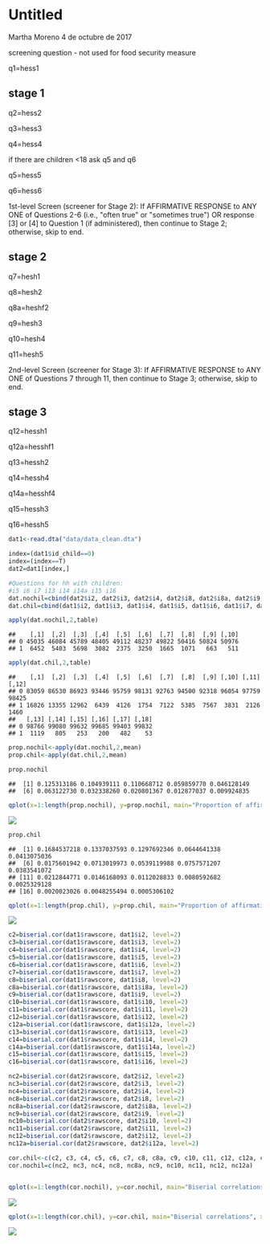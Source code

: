 Untitled
================
Martha Moreno
4 de octubre de 2017

screening question - not used for food security measure

q1=hess1

stage 1
-------

q2=hess2

q3=hess3

q4=hess4

if there are children &lt;18 ask q5 and q6

q5=hess5

q6=hess6

1st-level Screen (screener for Stage 2): If AFFIRMATIVE RESPONSE to ANY ONE of Questions 2-6 (i.e., "often true" or "sometimes true") OR response \[3\] or \[4\] to Question 1 (if administered), then continue to Stage 2; otherwise, skip to end.

stage 2
-------

q7=hesh1

q8=hesh2

q8a=heshf2

q9=hesh3

q10=hesh4

q11=hesh5

2nd-level Screen (screener for Stage 3): If AFFIRMATIVE RESPONSE to ANY ONE of Questions 7 through 11, then continue to Stage 3; otherwise, skip to end.

stage 3
-------

q12=hessh1

q12a=hesshf1

q13=hessh2

q14=hessh4

q14a=hesshf4

q15=hessh3

q16=hessh5

``` r
dat1<-read.dta("data/data_clean.dta")

index=(dat1$id_child==0)
index=(index==T)
dat2=dat1[index,]

#Questions for hh with children:
#i5 i6 i7 i13 i14 i14a i15 i16
dat.nochil=cbind(dat2$i2, dat2$i3, dat2$i4, dat2$i8, dat2$i8a, dat2$i9, dat2$i10, dat2$i11, dat2$i12, dat2$i12a)
dat.chil=cbind(dat1$i2, dat1$i3, dat1$i4, dat1$i5, dat1$i6, dat1$i7, dat1$i8, dat1$i8a, dat1$i9, dat1$i10, dat1$i11, dat1$i12, dat1$i12a, dat1$i13, dat1$i14, dat1$i14a, dat1$i15, dat1$i16)

apply(dat.nochil,2,table)
```

    ##    [,1]  [,2]  [,3]  [,4]  [,5]  [,6]  [,7]  [,8]  [,9] [,10]
    ## 0 45035 46084 45789 48405 49112 48237 49822 50416 50824 50976
    ## 1  6452  5403  5698  3082  2375  3250  1665  1071   663   511

``` r
apply(dat.chil,2,table)
```

    ##    [,1]  [,2]  [,3]  [,4]  [,5]  [,6]  [,7]  [,8]  [,9] [,10] [,11] [,12]
    ## 0 83059 86530 86923 93446 95759 98131 92763 94500 92318 96054 97759 98425
    ## 1 16826 13355 12962  6439  4126  1754  7122  5385  7567  3831  2126  1460
    ##   [,13] [,14] [,15] [,16] [,17] [,18]
    ## 0 98766 99080 99632 99685 99403 99832
    ## 1  1119   805   253   200   482    53

``` r
prop.nochil<-apply(dat.nochil,2,mean)
prop.chil<-apply(dat.chil,2,mean)

prop.nochil
```

    ##  [1] 0.125313186 0.104939111 0.110668712 0.059859770 0.046128149
    ##  [6] 0.063122730 0.032338260 0.020801367 0.012877037 0.009924835

``` r
qplot(x=1:length(prop.nochil), y=prop.nochil, main="Proportion of affirmative answers", xlab="Items for hh without children", ylab="")
```

![](descriptives_files/figure-markdown_github/unnamed-chunk-1-1.png)

``` r
prop.chil
```

    ##  [1] 0.1684537218 0.1337037593 0.1297692346 0.0644641338 0.0413075036
    ##  [6] 0.0175601942 0.0713019973 0.0539119988 0.0757571207 0.0383541072
    ## [11] 0.0212844771 0.0146168093 0.0112028833 0.0080592682 0.0025329128
    ## [16] 0.0020023026 0.0048255494 0.0005306102

``` r
qplot(x=1:length(prop.chil), y=prop.chil, main="Proportion of affirmative answers", xlab="Items for hh with children", ylab="")
```

![](descriptives_files/figure-markdown_github/unnamed-chunk-1-2.png)

``` r
c2=biserial.cor(dat1$rawscore, dat1$i2, level=2)
c3=biserial.cor(dat1$rawscore, dat1$i3, level=2)
c4=biserial.cor(dat1$rawscore, dat1$i4, level=2)
c5=biserial.cor(dat1$rawscore, dat1$i5, level=2)
c6=biserial.cor(dat1$rawscore, dat1$i6, level=2)
c7=biserial.cor(dat1$rawscore, dat1$i7, level=2)
c8=biserial.cor(dat1$rawscore, dat1$i8, level=2)
c8a=biserial.cor(dat1$rawscore, dat1$i8a, level=2)
c9=biserial.cor(dat1$rawscore, dat1$i9, level=2)
c10=biserial.cor(dat1$rawscore, dat1$i10, level=2)
c11=biserial.cor(dat1$rawscore, dat1$i11, level=2)
c12=biserial.cor(dat1$rawscore, dat1$i12, level=2)
c12a=biserial.cor(dat1$rawscore, dat1$i12a, level=2)
c13=biserial.cor(dat1$rawscore, dat1$i13, level=2)
c14=biserial.cor(dat1$rawscore, dat1$i14, level=2)
c14a=biserial.cor(dat1$rawscore, dat1$i14a, level=2)
c15=biserial.cor(dat1$rawscore, dat1$i15, level=2)
c16=biserial.cor(dat1$rawscore, dat1$i16, level=2)

nc2=biserial.cor(dat2$rawscore, dat2$i2, level=2)
nc3=biserial.cor(dat2$rawscore, dat2$i3, level=2)
nc4=biserial.cor(dat2$rawscore, dat2$i4, level=2)
nc8=biserial.cor(dat2$rawscore, dat2$i8, level=2)
nc8a=biserial.cor(dat2$rawscore, dat2$i8a, level=2)
nc9=biserial.cor(dat2$rawscore, dat2$i9, level=2)
nc10=biserial.cor(dat2$rawscore, dat2$i10, level=2)
nc11=biserial.cor(dat2$rawscore, dat2$i11, level=2)
nc12=biserial.cor(dat2$rawscore, dat2$i12, level=2)
nc12a=biserial.cor(dat2$rawscore, dat2$i12a, level=2)

cor.chil<-c(c2, c3, c4, c5, c6, c7, c8, c8a, c9, c10, c11, c12, c12a, c13, c14, c14a, c15, c16)
cor.nochil=c(nc2, nc3, nc4, nc8, nc8a, nc9, nc10, nc11, nc12, nc12a)


qplot(x=1:length(cor.nochil), y=cor.nochil, main="Biserial correlations", xlab="Items for hh with no children", ylab="")
```

![](descriptives_files/figure-markdown_github/unnamed-chunk-1-3.png)

``` r
qplot(x=1:length(cor.chil), y=cor.chil, main="Biserial correlations", xlab="Items for hh with children", ylab="")
```

![](descriptives_files/figure-markdown_github/unnamed-chunk-1-4.png)
